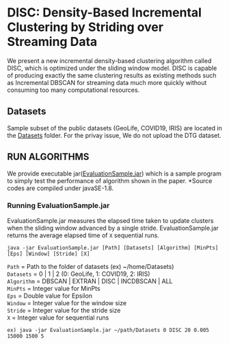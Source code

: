 # DISC: Density-Based Incremental Clustering by Striding over Streaming Data
We present a new incremental density-based clustering algorithm called DISC, which is optimized under the sliding window model.
DISC is capable of producing exactly the same clustering results as existing methods such as Incremental DBSCAN for streaming
data much more quickly without consuming too many computational resources.

## Datasets 
Sample subset of the public datasets (GeoLife, COVID19, IRIS) are located in the [Datasets](https://github.com/anonymous-star/DISC-sigmod2021/blob/master/Datasets)
 folder. 
For the privay issue, We do not upload the DTG dataset. 

## RUN ALGORITHMS
We provide executable jar([EvaluationSample.jar](https://github.com/anonymous-star/DISC-sigmod2021/blob/master/EvaluationSample.jar)) which is a sample program to simply test the performance of algorithm shown in the paper. *Source codes are compiled under javaSE-1.8. 


### Running EvaluationSample.jar
EvaluationSample.jar measures the elapsed time taken to update clusters when the sliding window advanced by a single stride.
EvaluationSample.jar returns the average elapsed time of `X` sequential runs. 

```
java -jar EvaluationSample.jar [Path] [Datasets] [Algorithm] [MinPts] [Eps] [Window] [Stride] [X]
```
`Path` = Path to the folder of datasets (ex) ~/home/Datasets)   
`Datasets` = 0 | 1 | 2    (0: GeoLife, 1: COVID19, 2: IRIS)   
`Algorithm` = DBSCAN | EXTRAN | DISC | INCDBSCAN | ALL    
`MinPts` = Integer value for MinPts   
`Eps` = Double value for Epsilon    
`Window` = Integer value for the window size   
`Stride` = Integer value for the stride size    
`X` = Integer value for sequential runs

```
ex) java -jar EvaluationSample.jar ~/path/Datasets 0 DISC 20 0.005 15000 1500 5
```














